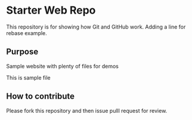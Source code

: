 # Starter Web Repo

This repository is for showing how Git and GitHub work.
Adding a line for rebase example.

## Purpose

Sample website with plenty of files for demos

This is sample file

## How to contribute
Please fork this repository and then issue pulll request for review.
